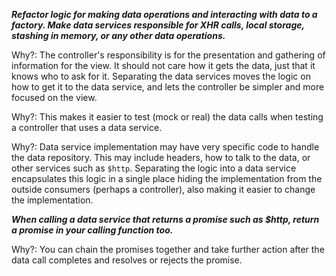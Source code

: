 _**Refactor logic for making data operations and interacting with data to a factory. Make data services responsible for
 XHR calls, local storage, stashing in memory, or any other data operations.**_

Why?: The controller's responsibility is for the presentation and gathering of information for the view. It should not
 care how it gets the data, just that it knows who to ask for it. Separating the data services moves the logic on how
  to get it to the data service, and lets the controller be simpler and more focused on the view.

Why?: This makes it easier to test (mock or real) the data calls when testing a controller that uses a data service.

Why?: Data service implementation may have very specific code to handle the data repository. This may include headers,
 how to talk to the data, or other services such as `$http`. Separating the logic into a data service encapsulates this
  logic in a single place hiding the implementation from the outside consumers (perhaps a controller), also making it
   easier to change the implementation.
   
   
_**When calling a data service that returns a promise such as $http, return a promise in your calling function too.**_

Why?: You can chain the promises together and take further action after the data call completes and resolves or
 rejects the promise.